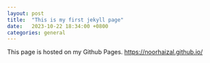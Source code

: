 ```yaml
---
layout: post
title:  "This is my first jekyll page"
date:   2023-10-22 18:34:00 +0800
categories: general
---
```

This page is hosted on my Github Pages. https://noorhaizal.github.io/